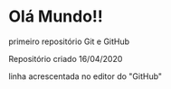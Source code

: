 # Olá Mundo!!
 primeiro repositório Git e GitHub
 
 Repositório criado 16/04/2020
 
 linha acrescentada no editor do "GitHub"
